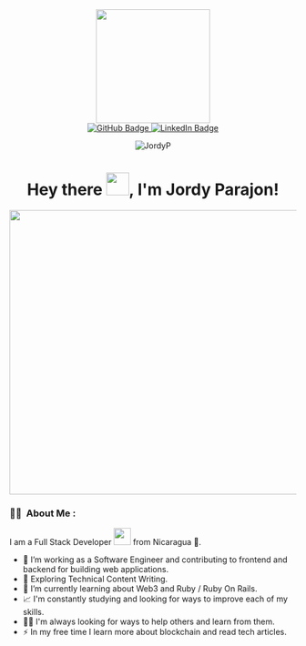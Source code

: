 <div id="header" align="center">
   <img src="https://cdn.dribbble.com/users/1162077/screenshots/3848914/programmer.gif" width="200"/>
</div>

<div align="center">
  <a href="https://github.com/jornic">
    <img src="https://img.shields.io/badge/GitHub-161b22?logo=github&logoColor=white&style=for-the-badge" alt="GitHub Badge"/>
  </a>
   <a href="https://www.linkedin.com/in/jordy-parajon/">
    <img src="https://img.shields.io/badge/LinkedIn-0a66c2?style=for-the-badge&logo=linkedin&logoColor=white" alt="LinkedIn Badge">
  </a>
</div>

<p align="center"> <img src="https://komarev.com/ghpvc/?username=jordyp&style=flat-square&color=red" alt="JordyP" /> </p>

<h1 align="center">Hey there <img src="https://media.giphy.com/media/hvRJCLFzcasrR4ia7z/giphy.gif" width="40">, I'm Jordy Parajon!</h1>
<p align="center"><img src="https://i.giphy.com/media/v1.Y2lkPTc5MGI3NjExcDFnY2pjdHN2a284YjFocDF5c3Z1YTlvMWIzbTQwbnNiZG9md3d6eSZlcD12MV9pbnRlcm5hbF9naWZfYnlfaWQmY3Q9Zw/qgQUggAC3Pfv687qPC/giphy.gif" width="620" height="500"  /></p>

### :woman_technologist: &nbsp;About Me :

I am a Full Stack Developer <img src="https://media.giphy.com/media/WUlplcMpOCEmTGBtBW/giphy.gif" width="30"> from Nicaragua 🌋.


- 🔭 I’m working as a Software Engineer and contributing to frontend and backend for building web applications.
- 🌱 Exploring Technical Content Writing.
- 📘 I’m currently learning about Web3 and Ruby / Ruby On Rails. 
- 📈 I'm constantly studying and looking for ways to improve each of my skills.
- 🤝🏽 I'm always looking for ways to help others and learn from them. 
- ⚡ In my free time I learn more about blockchain and read tech articles.

<br/>

<!--
**jornic/Jornic** is a ✨ _special_ ✨ repository because its `README.md` (this file) appears on your GitHub profile.

Here are some ideas to get you started:

- 🔭 I’m currently working on ...
- 🌱 I’m currently learning ...
- 👯 I’m looking to collaborate on ...
- 🤔 I’m looking for help with ...
- 💬 Ask me about ...
- 📫 How to reach me: ...
- 😄 Pronouns: ...
- ⚡ Fun fact: ...
-->
